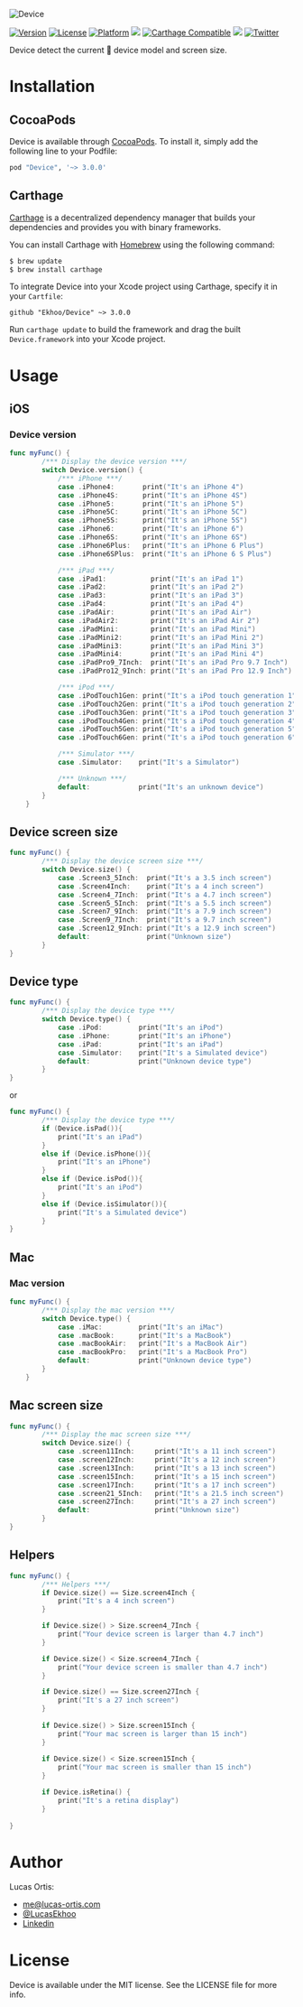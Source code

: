 ![Device](https://github.com/Ekhoo/Device/blob/master/Source/Asset/device.png)

[![Version](https://img.shields.io/cocoapods/v/Device.svg?style=flat)](http://cocoapods.org/pods/Device)
[![License](https://img.shields.io/cocoapods/l/Device.svg?style=flat)](http://cocoapods.org/pods/Device)
[![Platform](https://img.shields.io/cocoapods/p/Device.svg?style=flat)](http://cocoapods.org/pods/Device)
![](https://img.shields.io/badge/Supported-iOS8-4BC51D.svg?style=flat-square)
[![Carthage Compatible](https://img.shields.io/badge/Carthage-compatible-4BC51D.svg?style=flat)](https://github.com/Carthage/Carthage)
![](https://img.shields.io/badge/Swift-3.0.2-orange.svg?style=flat)
[![Twitter](https://img.shields.io/badge/Twitter-@LucasEkhoo-blue.svg?style=flat)](http://twitter.com/LucasEkhoo)

Device detect the current  device model and screen size.

# Installation
## CocoaPods
Device is available through [CocoaPods](http://cocoapods.org). To install
it, simply add the following line to your Podfile:

```ruby
pod "Device", '~> 3.0.0'
```

## Carthage

[Carthage](https://github.com/Carthage/Carthage) is a decentralized dependency manager that builds your dependencies and provides you with binary frameworks.

You can install Carthage with [Homebrew](http://brew.sh/) using the following command:

```bash
$ brew update
$ brew install carthage
```

To integrate Device into your Xcode project using Carthage, specify it in your `Cartfile`:

```ogdl
github "Ekhoo/Device" ~> 3.0.0
```

Run `carthage update` to build the framework and drag the built `Device.framework` into your Xcode project.

# Usage
## iOS
### Device version
```swift
func myFunc() {
        /*** Display the device version ***/
        switch Device.version() {
            /*** iPhone ***/
            case .iPhone4:       print("It's an iPhone 4")
            case .iPhone4S:      print("It's an iPhone 4S")
            case .iPhone5:       print("It's an iPhone 5")
            case .iPhone5C:      print("It's an iPhone 5C")
            case .iPhone5S:      print("It's an iPhone 5S")
            case .iPhone6:       print("It's an iPhone 6")
            case .iPhone6S:      print("It's an iPhone 6S")
            case .iPhone6Plus:   print("It's an iPhone 6 Plus")
            case .iPhone6SPlus:  print("It's an iPhone 6 S Plus")

            /*** iPad ***/
            case .iPad1:           print("It's an iPad 1")
            case .iPad2:           print("It's an iPad 2")
            case .iPad3:           print("It's an iPad 3")
            case .iPad4:           print("It's an iPad 4")
            case .iPadAir:         print("It's an iPad Air")
            case .iPadAir2:        print("It's an iPad Air 2")
            case .iPadMini:        print("It's an iPad Mini")
            case .iPadMini2:       print("It's an iPad Mini 2")
            case .iPadMini3:       print("It's an iPad Mini 3")
            case .iPadMini4:       print("It's an iPad Mini 4")
            case .iPadPro9_7Inch:  print("It's an iPad Pro 9.7 Inch")
            case .iPadPro12_9Inch: print("It's an iPad Pro 12.9 Inch")

            /*** iPod ***/
            case .iPodTouch1Gen: print("It's a iPod touch generation 1")
            case .iPodTouch2Gen: print("It's a iPod touch generation 2")
            case .iPodTouch3Gen: print("It's a iPod touch generation 3")
            case .iPodTouch4Gen: print("It's a iPod touch generation 4")
            case .iPodTouch5Gen: print("It's a iPod touch generation 5")
            case .iPodTouch6Gen: print("It's a iPod touch generation 6")

            /*** Simulator ***/
            case .Simulator:    print("It's a Simulator")

            /*** Unknown ***/
            default:            print("It's an unknown device")
        }
    }
```

## Device screen size
```swift
func myFunc() {
        /*** Display the device screen size ***/
        switch Device.size() {
            case .Screen3_5Inch:  print("It's a 3.5 inch screen")
            case .Screen4Inch:    print("It's a 4 inch screen")
            case .Screen4_7Inch:  print("It's a 4.7 inch screen")
            case .Screen5_5Inch:  print("It's a 5.5 inch screen")
            case .Screen7_9Inch:  print("It's a 7.9 inch screen")
            case .Screen9_7Inch:  print("It's a 9.7 inch screen")
            case .Screen12_9Inch: print("It's a 12.9 inch screen")
            default:              print("Unknown size")
        }
}
```

## Device type
```swift
func myFunc() {
        /*** Display the device type ***/
        switch Device.type() {
            case .iPod:         print("It's an iPod")
            case .iPhone:       print("It's an iPhone")
            case .iPad:         print("It's an iPad")
            case .Simulator:    print("It's a Simulated device")
            default:            print("Unknown device type")
        }
}

```

or 

```swift
func myFunc() {
        /*** Display the device type ***/
        if (Device.isPad()){
            print("It's an iPad")
        }
        else if (Device.isPhone()){
            print("It's an iPhone")
        }
        else if (Device.isPod()){
            print("It's an iPod")
        }
        else if (Device.isSimulator()){
            print("It's a Simulated device")
        }
}

```

## Mac
### Mac version
```swift
func myFunc() {
        /*** Display the mac version ***/
        switch Device.type() {
            case .iMac:         print("It's an iMac")
            case .macBook:      print("It's a MacBook")
            case .macBookAir:   print("It's a MacBook Air")
            case .macBookPro:   print("It's a MacBook Pro")
            default:            print("Unknown device type")
        }
    }
```

## Mac screen size
```swift
func myFunc() {
        /*** Display the mac screen size ***/
        switch Device.size() {
            case .screen11Inch:     print("It's a 11 inch screen")
            case .screen12Inch:     print("It's a 12 inch screen")
            case .screen13Inch:     print("It's a 13 inch screen")
            case .screen15Inch:     print("It's a 15 inch screen")
            case .screen17Inch:     print("It's a 17 inch screen")
            case .screen21_5Inch:   print("It's a 21.5 inch screen")
            case .screen27Inch:     print("It's a 27 inch screen")
            default:                print("Unknown size")
        }
}
```

## Helpers
```swift
func myFunc() {
        /*** Helpers ***/
        if Device.size() == Size.screen4Inch {
            print("It's a 4 inch screen")
        }

        if Device.size() > Size.screen4_7Inch {
            print("Your device screen is larger than 4.7 inch")
        }

        if Device.size() < Size.screen4_7Inch {
            print("Your device screen is smaller than 4.7 inch")
        }

        if Device.size() == Size.screen27Inch {
            print("It's a 27 inch screen")
        }
        
        if Device.size() > Size.screen15Inch {
            print("Your mac screen is larger than 15 inch")
        }
        
        if Device.size() < Size.screen15Inch {
            print("Your mac screen is smaller than 15 inch")
        }

        if Device.isRetina() {
            print("It's a retina display")
        }
        
}
```

# Author
Lucas Ortis:
- me@lucas-ortis.com
- [@LucasEkhoo](https://twitter.com/LucasEkhoo)
- [Linkedin](https://fr.linkedin.com/in/lucasortis)

# License

Device is available under the MIT license. See the LICENSE file for more info.
